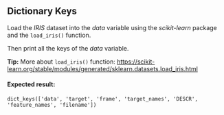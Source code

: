## Dictionary Keys

Load the *IRIS* dataset into the *data* variable using the *scikit-learn* package and the `load_iris()` function.

Then print all the keys of the *data* variable.

**Tip:** More about `load_iris()` function: https://scikit-learn.org/stable/modules/generated/sklearn.datasets.load_iris.html

#### Expected result:
```
dict_keys(['data', 'target', 'frame', 'target_names', 'DESCR', 'feature_names', 'filename'])
```
